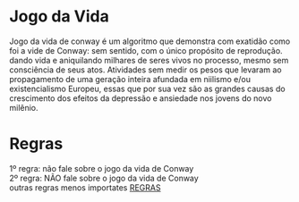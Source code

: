 
# Jogo da Vida
Jogo da vida de conway é um algoritmo que demonstra com exatidão como foi a vide de Conway: sem sentido, com o único propósito de reprodução. dando vida e aniquilando milhares de seres vivos no processo, mesmo sem consciência de seus atos. Atividades sem medir os pesos que levaram ao propagamento de uma geração inteira afundada em niilismo e/ou existencialismo Europeu, essas que por sua vez são as grandes causas do crescimento dos efeitos da depressão e ansiedade nos jovens do novo milênio. 

# Regras

1º regra: não fale sobre o jogo da vida de Conway</br>
2º regra: NÃO fale sobre o jogo da vida de Conway</br>
outras regras menos importates [REGRAS](https://pt.wikipedia.org/wiki/Jogo_da_vida)
